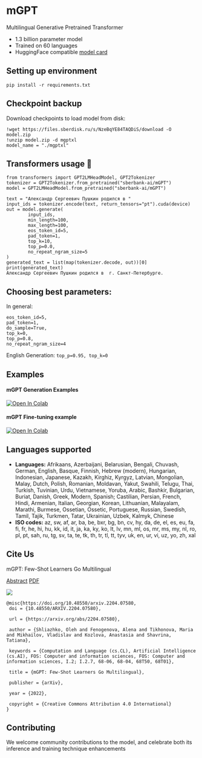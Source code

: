 # mGPT

Multilingual Generative Pretrained Transformer

 - 1.3 billion parameter model
 - Trained on 60 languages
 - HuggingFace compatible [model card](https://huggingface.co/sberbank-ai/mGPT)

 ## Setting up environment

`pip install -r requirements.txt`  

## Checkpoint backup

Download checkpoints to load model from disk:
```
!wget https://files.sberdisk.ru/s/NzeBqYE84TAQDiS/download -O model.zip
!unzip model.zip -d mgptxl
model_name = "./mgptxl" 
```

## Transformers usage 🤗

```
from transformers import GPT2LMHeadModel, GPT2Tokenizer
tokenizer = GPT2Tokenizer.from_pretrained("sberbank-ai/mGPT")
model = GPT2LMHeadModel.from_pretrained("sberbank-ai/mGPT")

text = "Александр Сергеевич Пушкин родился в "
input_ids = tokenizer.encode(text, return_tensors="pt").cuda(device)
out = model.generate(
        input_ids, 
        min_length=100, 
        max_length=100, 
        eos_token_id=5, 
        pad_token=1,
        top_k=10,
        top_p=0.0,
        no_repeat_ngram_size=5
)
generated_text = list(map(tokenizer.decode, out))[0]
print(generated_text)
Александр Сергеевич Пушкин родился в  г. Санкт-Петербурге.
```

## Choosing best parameters:

In general:
```min_length=100,
eos_token_id=5, 
pad_token=1,
do_sample=True,
top_k=0,
top_p=0.8,
no_repeat_ngram_size=4
```

English Generation: 
```top_p=0.95, top_k=0```



## Examples


#### mGPT Generation Examples
[![Open In Colab](https://colab.research.google.com/assets/colab-badge.svg)](https://colab.research.google.com/drive/1Vd3TEh1ojBvE7q8BDLmcA9RXeq0aQIlf?usp=sharing)

#### mGPT Fine-tuning example
[![Open In Colab](https://colab.research.google.com/assets/colab-badge.svg)](https://colab.research.google.com/drive/1qkDhzEab2MXvohOuQYgKixHHimlh1Oh2?usp=sharing)

## Languages supported

 - **Languages:** Afrikaans, Azerbaijani, Belarusian, Bengali, Chuvash, German, English, Basque, Finnish, Hebrew (modern), Hungarian, Indonesian, Japanese, Kazakh, Kirghiz, Kyrgyz, Latvian, Mongolian, Malay, Dutch, Polish, Romanian, Moldavan, Yakut, Swahili, Telugu, Thai, Turkish, Tuvinian, Urdu, Vietnamese, Yoruba, Arabic, Bashkir, Bulgarian, Buriat, Danish, Greek, Modern, Spanish; Castilian, Persian, French, Hindi, Armenian, Italian, Georgian, Korean, Lithuanian, Malayalam, Marathi, Burmese, Ossetian, Ossetic, Portuguese, Russian, Swedish, Tamil, Tajik, Turkmen, Tatar, Ukrainian, Uzbek, Kalmyk, Chinese
  - **ISO codes:** az, sw, af, ar, ba, be, bxr, bg, bn, cv, hy, da, de, el, es, eu, fa, fi, fr, he, hi, hu, kk, id, it, ja, ka, ky, ko, lt, lv, mn, ml, os, mr, ms, my, nl, ro, pl, pt, sah, ru, tg, sv, ta, te, tk, th, tr, tl, tt, tyv, uk, en, ur, vi, uz, yo, zh, xal

 ## Cite Us 

 mGPT: Few-Shot Learners Go Multilingual

 [Abstract](https://arxiv.org/abs/2204.07580) [PDF](https://arxiv.org/pdf/2204.07580.pdf)

 ![](https://habrastorage.org/webt/1q/ru/yt/1qruytul6m2m-upyk9frq3pgrds.png)

 ```
@misc{https://doi.org/10.48550/arxiv.2204.07580,
  doi = {10.48550/ARXIV.2204.07580},
  
  url = {https://arxiv.org/abs/2204.07580},
  
  author = {Shliazhko, Oleh and Fenogenova, Alena and Tikhonova, Maria and Mikhailov, Vladislav and Kozlova, Anastasia and Shavrina, Tatiana},
  
  keywords = {Computation and Language (cs.CL), Artificial Intelligence (cs.AI), FOS: Computer and information sciences, FOS: Computer and information sciences, I.2; I.2.7, 68-06, 68-04, 68T50, 68T01},
  
  title = {mGPT: Few-Shot Learners Go Multilingual},
  
  publisher = {arXiv},
  
  year = {2022},
  
  copyright = {Creative Commons Attribution 4.0 International}
}

 ```



## Contributing

We welcome community contributions to the model, and celebrate both its inference and training technique enhancements

